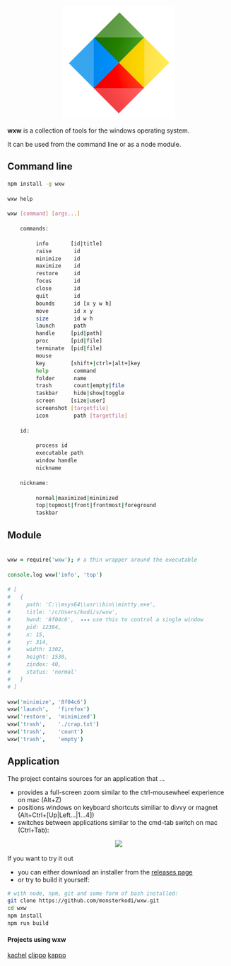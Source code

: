
<p align="center"><img src="img/about.png" width=256 height=256></p>

**wxw** is a collection of tools for the windows operating system.

It can be used from the command line or as a node module.

## Command line

```sh
npm install -g wxw

wxw help

wxw [command] [args...]

    commands:

         info       [id|title]
         raise       id
         minimize    id
         maximize    id
         restore     id
         focus       id
         close       id
         quit        id
         bounds      id [x y w h]
         move        id x y
         size        id w h
         launch      path
         handle     [pid|path]
         proc       [pid|file]
         terminate  [pid|file]
         mouse
         key        [shift+|ctrl+|alt+]key
         help        command
         folder      name
         trash       count|empty|file
         taskbar     hide|show|toggle
         screen     [size|user]
         screenshot [targetfile]
         icon        path [targetfile]

    id:

         process id
         executable path
         window handle
         nickname

    nickname:

         normal|maximized|minimized
         top|topmost|front|frontmost|foreground
         taskbar
```

## Module

```coffeescript

wxw = require('wxw'); # a thin wrapper around the executable

console.log wxw('info', 'top')

# [
#   {
#     path: 'C:\\msys64\\usr\\bin\\mintty.exe',
#     title: '/c/Users/kodi/s/wxw',
#     hwnd: '8f04c6',  ◂◂◂ use this to control a single window
#     pid: 12384,
#     x: 15,
#     y: 314,
#     width: 1302,
#     height: 1530,
#     zindex: 40,
#     status: 'normal'
#   }
# ]

wxw('minimize', '8f04c6')
wxw('launch',   'firefox')
wxw('restore',  'minimized')
wxw('trash',    './crap.txt')
wxw('trash',    'count')
wxw('trash',    'empty')

```

## Application

The project contains sources for an application that ...
- provides a full-screen zoom similar to the ctrl-mousewheel experience on mac (Alt+Z)
- positions windows on keyboard shortcuts similiar to divvy or magnet (Alt+Ctrl+[Up|Left...|1...4])
- switches between applications similar to the cmd-tab switch on mac (Ctrl+Tab):

<p align="center"><img src="img/switch.png"></p>

If you want to try it out

- you can either download an installer from the [releases page](https://github.com/monsterkodi/wxw/releases)
- or try to build it yourself:

```sh
# with node, npm, git and some form of bash installed:
git clone https://github.com/monsterkodi/wxw.git
cd wxw
npm install
npm run build
```

#### Projects using wxw

[kachel](https://github.com/monsterkodi/kachel)
[clippo](https://github.com/monsterkodi/clippo)
[kappo](https://github.com/monsterkodi/kappo)


